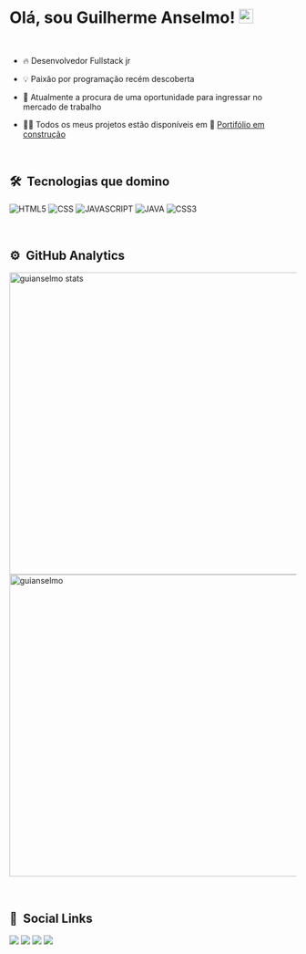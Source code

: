 <h1>Olá, sou Guilherme Anselmo! <img src="https://raw.githubusercontent.com/kaueMarques/kaueMarques/master/hi.gif" width="25px"></h1>

<br>

- 🔥 Desenvolvedor Fullstack jr

- 💡 Paixão por programação recém descoberta

- 🔎 Atualmente a procura de uma oportunidade para ingressar no mercado de trabalho

- 👨‍💻 Todos os meus projetos estão disponíveis em 🚨 [Portifólio em construção]()

<br>
  
## 🛠 &nbsp;Tecnologias que domino

<img align="center" alt="HTML5" 
src="https://img.shields.io/badge/HTML5-E34F26?style=for-the-badge&logo=html5&logoColor=white">
<img align="center" alt="CSS"
src="https://img.shields.io/badge/CSS3-1572B6?style=for-the-badge&logo=css3&logoColor=white">
<img align="center" alt="JAVASCRIPT" 
src="https://img.shields.io/badge/JavaScript-F7DF1E?style=for-the-badge&logo=javascript&logoColor=black">
<img align="center" alt="JAVA"
src="https://user-images.githubusercontent.com/100154257/199987427-5c9aa921-f6c6-4e11-b16f-ea685be55066.png">
<img align="center" alt="CSS3" 
src="https://img.shields.io/badge/GitHub-100000?style=for-the-badge&logo=github&logoColor=white"> 

<br>

## ⚙️ &nbsp;GitHub Analytics

<p align="left">

<img width="530em" src="https://github-readme-stats.vercel.app/api?username=guianselmo&show_icons=true&theme=tokyonight" alt="guianselmo stats"/>
  
<img width="530em" src="https://github-readme-stats.vercel.app/api/top-langs/?username=guianselmo&layout=compact&theme=tokyonight" alt="guianselmo"/>
</p>

<br>

## 👤 &nbsp;Social Links

<div> 
  
  <a href="https://www.instagram.com/guianselmoo/" target="_blank"><img src="https://img.shields.io/badge/Instagram-E4405F?style=for-the-badge&logo=instagram&logoColor=white" target="_blank"></a>
  <a href="https://www.facebook.com/guisouzaanselmo/" target="_blank"><img src="https://img.shields.io/badge/Facebook-1877F2?style=for-the-badge&logo=facebook&logoColor=white" target="_blank"></a>
  <a href="https://www.linkedin.com/in/guilherme-anselmo-989b89236/" target="_blank"><img src="https://img.shields.io/badge/LinkedIn-0077B5?style=for-the-badge&logo=linkedin&logoColor=white" target="_blank"></a> 
  <a href="mailto:guianselmoo@hotmail.com"><img src="https://img.shields.io/badge/-Outlook-%23333?style=for-the-badge&logo=gmail&logoColor=white" target="_blank"></a>
</div>
